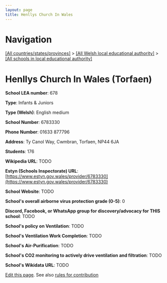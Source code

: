 ```yaml
---
layout: page
title: Henllys Church In Wales
---
```

# Navigation

[[All countries/states/provinces]](../../..) > [[All Welsh local educational authority]](../..) > [[All schools in local educational authority]](..)

# Henllys Church In Wales (Torfaen)

**School LEA number**: 678

**Type**: Infants & Juniors

**Type (Welsh)**: English medium

**School Number**: 6783330

**Phone Number**: 01633 877796

**Address**: Ty Canol Way, Cwmbran, Torfaen, NP44 6JA

**Students**: 176

**Wikipedia URL**: TODO

**Estyn (Schools Inspectorate) URL**: [https://www.estyn.gov.wales/provider/6783330](https://www.estyn.gov.wales/provider/6783330)

**School Website**: TODO

**School's overall airborne virus protection grade (0-5)**: 0

**Discord, Facebook, or WhatsApp group for discovery/advocacy for THIS school**: TODO

**School's policy on Ventilation**: TODO

**School's Ventilation Work Completion**: TODO

**School's Air-Purification**: TODO

**School's CO2 monitoring to actively drive ventilation and filtration**: TODO

**School's Wikidata URL**: TODO




[Edit this page](https://github.com/VentilationProject/Wales/edit/prif/./Torfaen/Henllys_Church_In_Wales.md). See also [rules for contribution](../../../contribution-rules/)